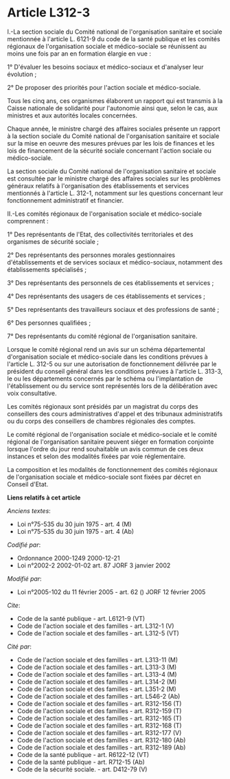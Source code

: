 # Article L312-3

I.-La section sociale du Comité national de l'organisation sanitaire et sociale mentionnée à l'article L. 6121-9 du code de
la santé publique et les comités régionaux de l'organisation sociale et médico-sociale se réunissent au moins une fois par an
en formation élargie en vue : 

1° D'évaluer les besoins sociaux et médico-sociaux et d'analyser leur évolution ; 

2° De proposer des priorités pour l'action sociale et médico-sociale. 

Tous les cinq ans, ces organismes élaborent un rapport qui est transmis à la Caisse nationale de solidarité pour l'autonomie
ainsi que, selon le cas, aux ministres et aux autorités locales concernées. 

Chaque année, le ministre chargé des affaires sociales présente un rapport à la section sociale du Comité national de
l'organisation sanitaire et sociale sur la mise en oeuvre des mesures prévues par les lois de finances et les lois de
financement de la sécurité sociale concernant l'action sociale ou médico-sociale. 

La section sociale du Comité national de l'organisation sanitaire et sociale est consultée par le ministre chargé des
affaires sociales sur les problèmes généraux relatifs à l'organisation des établissements et services mentionnés à l'article
L. 312-1, notamment sur les questions concernant leur fonctionnement administratif et financier. 

II.-Les comités régionaux de l'organisation sociale et médico-sociale comprennent : 

1° Des représentants de l'Etat, des collectivités territoriales et des organismes de sécurité sociale ; 

2° Des représentants des personnes morales gestionnaires d'établissements et de services sociaux et médico-sociaux, notamment
des établissements spécialisés ; 

3° Des représentants des personnels de ces établissements et services ; 

4° Des représentants des usagers de ces établissements et services ; 

5° Des représentants des travailleurs sociaux et des professions de santé ; 

6° Des personnes qualifiées ; 

7° Des représentants du comité régional de l'organisation sanitaire. 

Lorsque le comité régional rend un avis sur un schéma départemental d'organisation sociale et médico-sociale dans les
conditions prévues à l'article L. 312-5 ou sur une autorisation de fonctionnement délivrée par le président du conseil
général dans les conditions prévues à l'article L. 313-3, le ou les départements concernés par le schéma ou l'implantation de
l'établissement ou du service sont représentés lors de la délibération avec voix consultative. 

Les comités régionaux sont présidés par un magistrat du corps des conseillers des cours administratives d'appel et des
tribunaux administratifs ou du corps des conseillers de chambres régionales des comptes. 

Le comité régional de l'organisation sociale et médico-sociale et le comité régional de l'organisation sanitaire peuvent
siéger en formation conjointe lorsque l'ordre du jour rend souhaitable un avis commun de ces deux instances et selon des
modalités fixées par voie réglementaire. 

La composition et les modalités de fonctionnement des comités régionaux de l'organisation sociale et médico-sociale sont
fixées par décret en Conseil d'Etat.

**Liens relatifs à cet article**

_Anciens textes_:

  - Loi n°75-535 du 30 juin 1975 - art. 4 (M)
  - Loi n°75-535 du 30 juin 1975 - art. 4 (Ab)

_Codifié par_:

  - Ordonnance 2000-1249 2000-12-21
  - Loi n°2002-2 2002-01-02 art. 87 JORF 3 janvier 2002

_Modifié par_:

  - Loi n°2005-102 du 11 février 2005 - art. 62 () JORF 12 février 2005

_Cite_:

  - Code de la santé publique - art. L6121-9 (VT)
  - Code de l'action sociale et des familles - art. L312-1 (V)
  - Code de l'action sociale et des familles - art. L312-5 (VT)

_Cité par_:

  - Code de l'action sociale et des familles - art. L313-11 (M)
  - Code de l'action sociale et des familles - art. L313-3 (M)
  - Code de l'action sociale et des familles - art. L313-4 (M)
  - Code de l'action sociale et des familles - art. L314-2 (M)
  - Code de l'action sociale et des familles - art. L351-2 (M)
  - Code de l'action sociale et des familles - art. L546-2 (Ab)
  - Code de l'action sociale et des familles - art. R312-156 (T)
  - Code de l'action sociale et des familles - art. R312-159 (T)
  - Code de l'action sociale et des familles - art. R312-165 (T)
  - Code de l'action sociale et des familles - art. R312-168 (T)
  - Code de l'action sociale et des familles - art. R312-177 (V)
  - Code de l'action sociale et des familles - art. R312-180 (Ab)
  - Code de l'action sociale et des familles - art. R312-189 (Ab)
  - Code de la santé publique - art. R6122-12 (VT)
  - Code de la santé publique - art. R712-15 (Ab)
  - Code de la sécurité sociale. - art. D412-79 (V)

